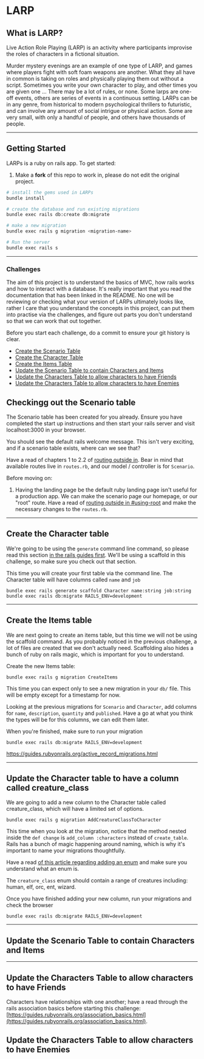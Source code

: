 # LARP

## What is LARP?
Live Action Role Playing (LARP) is an activity where participants improvise the roles of characters in a fictional situation.

Murder mystery evenings are an example of one type of LARP, and games where players fight with soft foam weapons are another. What they all have in common is taking on roles and physically playing them out without a script. Sometimes you write your own character to play, and other times you are given one ... There may be a lot of rules, or none. Some larps are one-off events, others are series of events in a continuous setting. LARPs can be in any genre, from historical to modern psychological thrillers to futuristic, and can involve any amount of social intrigue or physical action. Some are very small, with only a handful of people, and others have thousands of people.

---

## Getting Started

LARPs is a ruby on rails app. To get started:

1. Make a **fork** of this repo to work in, please do not edit the original project.

```bash
# install the gems used in LARPs
bundle install

# create the database and run existing migrations
bundle exec rails db:create db:migrate

# make a new migration
bundle exec rails g migration <migration-name>

# Run the server
bundle exec rails s
```
---

### Challenges

The aim of this project is to understand the basics of MVC, how rails works and how to interact with a database. It's really important that you read the documentation that has been linked in the README. No one will be reviewing or checking what your version of LARPs ultimately looks like, rather I care that you understand the concepts in this project, can put them into practise via the challenges, and figure out parts you don't understand so that we can work that out together.

Before you start each challenge, do a commit to ensure your git history is clear.

- [Create the Scenario Table](#create-the-scenario-table)
- [Create the Character Table](#create-the-character-table)
- [Create the Items Table](#create-the-items-table)
- [Update the Scenario Table to contain Characters and Items](#update-the-scenario-table-to-contain-characters-and-items)
- [Update the Characters Table to allow characters to have Friends](#update-the-characters-table-to-allow-characters-to-have-friends)
- [Update the Characters Table to allow characters to have Enemies](#update-the-characters-table-to-allow-characters-to-have-enemies)

## Checkingg out the Scenario table

The Scenario table has been created for you already. Ensure you have completed the start up instructions and then start your rails server and visit localhost:3000 in your browser.

You should see the default rails welcome message. This isn't very exciting, and if a scenario table exists, where can we see that?

Have a read of chapters 1 to 2.2 of [routing outside in](https://guides.rubyonrails.org/routing.html). Bear in mind that available routes live in `routes.rb`, and our model / controller is for `Scenario`.

Before moving on:
1. Having the landing page be the default ruby landing page isn't useful for a production app. We can make the scenario page our homepage, or our "root" route. Have a read of [routing outside in #using-root](https://guides.rubyonrails.org/routing.html#using-root) and make the necessary changes to the `routes.rb`.

---
## Create the Character table


We're going to be using the `generate` command line command, so please read this section [in the rails guides first](https://guides.rubyonrails.org/command_line.html#bin-rails-generate). We'll be using a scaffold in this challenge, so make sure you check out that section.

This time you will create your first table via the command line. The Character table will have columns called `name` and `job`

```
bundle exec rails generate scaffold Character name:string job:string
bundle exec rails db:migrate RAILS_ENV=development
```

---
## Create the Items table

We are next going to create an items table, but this time we will not be using the scaffold command. As you probably noticed in the previous challenge, a lot of files are created that we don't actually need. Scaffolding also hides a bunch of ruby on rails magic, which is important for you to understand.

Create the new Items table:
```
bundle exec rails g migration CreateItems
```

This time you can expect only to see a new migration in your `db/` file. This will be empty except for a timestamp for now.

Looking at the previous migrations for `Scenario` and `Character`, add columns for `name`, `description`, `quantity` and `published`. Have a go at what you think the types will be for this columns, we can edit them later.

When you're finished, make sure to run your migration

```
bundle exec rails db:migrate RAILS_ENV=development
```

https://guides.rubyonrails.org/active_record_migrations.html

---
## Update the Character table to have a column called creature_class

We are going to add a new column to the Character table called creature_class, which will have a limited set of options.

```
bundle exec rails g migration AddCreatureClassToCharacter
```
This time when you look at the migration, notice that the method nested inside the `def change` is `add_column :characters` instead of `create_table`. Rails has a bunch of magic happening around naming, which is why it's important to name your migrations thoughtfully.

Have a read [of this article regarding adding an enum](https://betterprogramming.pub/how-to-use-enums-in-rails-6-87600e292476#:~:text=In%20Ruby%20on%20Rails%2C%20an,for%20enums%20in%20Rails%204.1.) and make sure you understand what an enum is.

The `creature_class` enum should contain a range of creatures including: human, elf, orc, ent, wizard.

Once you have finished adding your new column, run your migrations and check the browser

```
bundle exec rails db:migrate RAILS_ENV=development
```
---

## Update the Scenario Table to contain Characters and Items
---
## Update the Characters Table to allow characters to have Friends
Characters have relationships with one another; have a read through the rails association basics before starting this challenge: [https://guides.rubyonrails.org/association_basics.html](https://guides.rubyonrails.org/association_basics.html).


## Update the Characters Table to allow characters to have Enemies